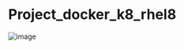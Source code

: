 # Project_docker_k8_rhel8
![image](https://user-images.githubusercontent.com/64473684/124811997-b75c0080-df80-11eb-9cc2-1cf19cb426c4.jpeg)
